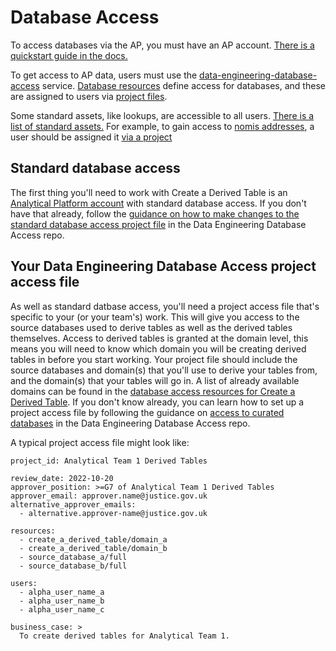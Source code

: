 # Database Access

To access databases via the AP, you must have an AP account. [There is a quickstart guide in the docs.](https://user-guidance.analytical-platform.service.justice.gov.uk/get-started.html#quickstart-guide)

To get access to AP data, users must use the [data-engineering-database-access](https://github.com/moj-analytical-services/data-engineering-database-access) service. [Database resources](https://github.com/moj-analytical-services/data-engineering-database-access/tree/main/database_access) define access for databases, and these are assigned to users via [project files](https://github.com/moj-analytical-services/data-engineering-database-access/tree/main/project_access).

Some standard assets, like lookups, are accessible to all users. [There is a list of standard assets.](https://github.com/moj-analytical-services/data-engineering-database-access/blob/f4f433c5363a8a2d591c53913ee3bbdfe70b6f99/project_access/standard-database-access.yaml)
For example, to gain access to [nomis addresses](https://github.com/moj-analytical-services/data-engineering-database-access/tree/f4f433c5363a8a2d591c53913ee3bbdfe70b6f99/database_access/nomis/addresses), a user should be assigned it [via a project](https://github.com/moj-analytical-services/data-engineering-database-access/blob/f4f433c5363a8a2d591c53913ee3bbdfe70b6f99/project_access/nomis_dbt.yaml#L18)

## Standard database access

The first thing you'll need to work with Create a Derived Table is an [Analytical Platform account](https://user-guidance.analytical-platform.service.justice.gov.uk/get-started.html#2-analytical-platform-account) with standard database access. If you don't have that already, follow the [guidance on how to make changes to the standard database access project file](https://github.com/moj-analytical-services/data-engineering-database-access#standard-database-access) in the Data Engineering Database Access repo.

## Your Data Engineering Database Access project access file

As well as standard datbase access, you'll need a project access file that's specific to your (or your team's) work. This will give you access to the source databases used to derive tables as well as the derived tables themselves. Access to derived tables is granted at the domain level, this means you will need to know which domain you will be creating derived tables in before you start working. Your project file should include the source databases and domain(s) that you'll use to derive your tables from, and the domain(s) that your tables will go in. A list of already available domains can be found in the [database access resources for Create a Derived Table](https://github.com/moj-analytical-services/data-engineering-database-access/tree/main/database_access/create_a_derived_table). If you don't know already, you can learn how to set up a project access file by following the guidance on [access to curated databases](https://github.com/moj-analytical-services/data-engineering-database-access#access-to-curated-databases) in the Data Engineering Database Access repo.

A typical project access file might look like:

```
project_id: Analytical Team 1 Derived Tables

review_date: 2022-10-20
approver_position: >=G7 of Analytical Team 1 Derived Tables
approver_email: approver.name@justice.gov.uk
alternative_approver_emails:
  - alternative.approver-name@justice.gov.uk

resources:
  - create_a_derived_table/domain_a
  - create_a_derived_table/domain_b
  - source_database_a/full
  - source_database_b/full

users:
  - alpha_user_name_a
  - alpha_user_name_b
  - alpha_user_name_c

business_case: >
  To create derived tables for Analytical Team 1.
```
